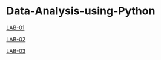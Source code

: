 # Data-Analysis-using-Python

[LAB-01](https://github.com/Mrinnovater/Data-Analysis-using-Python/blob/main/2203A52145_DAUP_Activity_01.ipynb)

[LAB-02](https://github.com/Mrinnovater/Data-Analysis-using-Python/blob/main/2203A52145_DAUP_Activity_02.ipynb.ipynb)

[LAB-03](https://github.com/Mrinnovater/Data-Analysis-using-Python/blob/main/2203A52145_DAUP_Activity_03.ipynb)
